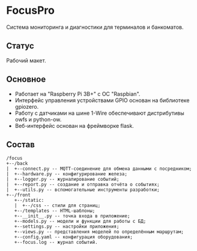 # FocusPro

Система мониторинга и диагностики для терминалов и банкоматов.

## Статус

Рабочий макет.

## Основное

- Работает на "Raspberry Pi 3В+" с ОС "Raspbian".
- Интерфейс управления устройствами GPIO основан на библиотеке gpiozero.
- Работу с датчиками на шине 1-Wire обеспечивают дистрибутивы owfs и python-ow.
- Веб-интерфейс основан на фреймворке flask.

## Состав
```
/focus
+--/back
|  +--connect.py -- MQTT-соединение для обмена данными с посредником;
|  +--hardware.py -- конфигурирование железа;
|  +--logger.py -- журналирование событий;
|  +--report.py -- создание и отправка отчёта о событиях;
|  +--utils.py -- вспомогательные инструменты разработки;
+--/front
   +--/static:
   |  +--/css -- стили для страниц;
   +--/templates -- HTML-шаблоны;
   +--__init__.py -- точка входа в приложение;
   +--models.py -- модели и функции для работы с БД;
   +--settings.py -- настройки приложения;
   +--views.py -- представления моделей по определённым маршрутам;
   +--config.yaml -- конфигурация оборудования;
   +--focus.log -- журнал событий.
```
